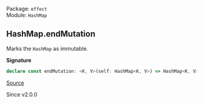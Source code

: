 Package: `effect`<br />
Module: `HashMap`<br />

## HashMap.endMutation

Marks the `HashMap` as immutable.

**Signature**

```ts
declare const endMutation: <K, V>(self: HashMap<K, V>) => HashMap<K, V>
```

[Source](https://github.com/Effect-TS/effect/tree/main/packages/effect/src/HashMap.ts#L276)

Since v2.0.0